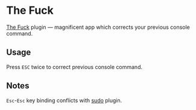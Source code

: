 # The Fuck

[The Fuck](https://github.com/nvbn/thefuck) plugin — magnificent app which corrects your previous console command.

## Usage
Press `ESC` twice to correct previous console command.

## Notes
`Esc`-`Esc` key binding conflicts with [sudo](https://github.com/xqzhang2015/oh-my-zsh/tree/master/plugins/sudo) plugin.

